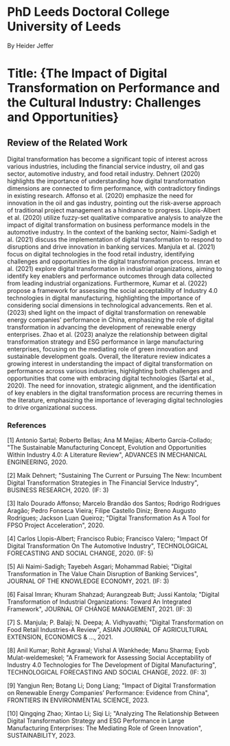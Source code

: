 # PhD Leeds Doctoral College University of Leeds
By Heider Jeffer

# Title: {The Impact of Digital Transformation on Performance and the Cultural Industry: Challenges and Opportunities}
##  Review of the Related Work
Digital transformation has become a significant topic of interest across various industries, including the financial service industry, oil and gas sector, automotive industry, and food retail industry. Dehnert (2020) highlights the importance of understanding how digital transformation dimensions are connected to firm performance, with contradictory findings in existing research. Affonso et al. (2020) emphasize the need for innovation in the oil and gas industry, pointing out the risk-averse approach of traditional project management as a hindrance to progress. Llopis-Albert et al. (2020) utilize fuzzy-set qualitative comparative analysis to analyze the impact of digital transformation on business performance models in the automotive industry. In the context of the banking sector, Naimi-Sadigh et al. (2021) discuss the implementation of digital transformation to respond to disruptions and drive innovation in banking services. Manjula et al. (2021) focus on digital technologies in the food retail industry, identifying challenges and opportunities in the digital transformation process. Imran et al. (2021) explore digital transformation in industrial organizations, aiming to identify key enablers and performance outcomes through data collected from leading industrial organizations. Furthermore, Kumar et al. (2022) propose a framework for assessing the social acceptability of Industry 4.0 technologies in digital manufacturing, highlighting the importance of considering social dimensions in technological advancements. Ren et al. (2023) shed light on the impact of digital transformation on renewable energy companies' performance in China, emphasizing the role of digital transformation in advancing the development of renewable energy enterprises. Zhao et al. (2023) analyze the relationship between digital transformation strategy and ESG performance in large manufacturing enterprises, focusing on the mediating role of green innovation and sustainable development goals. Overall, the literature review indicates a growing interest in understanding the impact of digital transformation on performance across various industries, highlighting both challenges and opportunities that come with embracing digital technologies (Sartal et al., 2020). The need for innovation, strategic alignment, and the identification of key enablers in the digital transformation process are recurring themes in the literature, emphasizing the importance of leveraging digital technologies to drive organizational success.
### References
[1]  Antonio Sartal; Roberto Bellas; Ana M Mejías; Alberto García-Collado;  "The Sustainable Manufacturing Concept, Evolution and Opportunities Within Industry 4.0: A Literature Review",   ADVANCES IN MECHANICAL ENGINEERING,  2020.

[2]  Maik Dehnert;  "Sustaining The Current or Pursuing The New: Incumbent Digital Transformation Strategies in The Financial Service Industry",   BUSINESS RESEARCH,  2020.  (IF: 3)

[3]  Italo Dourado Affonso; Marcelo Brandão dos Santos; Rodrigo Rodrigues Aragão; Pedro Fonseca Vieira; Filipe Castello Diniz; Breno Augusto Rodrigues; Jackson Luan Queiroz;  "Digital Transformation As A Tool for FPSO Project Acceleration",  2020.

[4]  Carlos Llopis-Albert; Francisco Rubio; Francisco Valero;  "Impact Of Digital Transformation On The Automotive Industry",   TECHNOLOGICAL FORECASTING AND SOCIAL CHANGE,  2020.  (IF: 5)

[5]  Ali Naimi-Sadigh; Tayebeh Asgari; Mohammad Rabiei;  "Digital Transformation in The Value Chain Disruption of Banking Services",   JOURNAL OF THE KNOWLEDGE ECONOMY,  2021.  (IF: 3)

[6]  Faisal Imran; Khuram Shahzad; Aurangzeab Butt; Jussi Kantola;  "Digital Transformation of Industrial Organizations: Toward An Integrated Framework",   JOURNAL OF CHANGE MANAGEMENT,  2021.  (IF: 3)

[7]  S. Manjula; P. Balaji; N. Deepa; A. Vidhyavathi;  "Digital Transformation on Food Retail Industries-A Review",   ASIAN JOURNAL OF AGRICULTURAL EXTENSION, ECONOMICS & ...,  2021.

[8]  Anil Kumar; Rohit Agrawal; Vishal A Wankhede; Manu Sharma; Eyob Mulat-weldemeskel;  "A Framework for Assessing Social Acceptability of Industry 4.0 Technologies for The Development of Digital Manufacturing",   TECHNOLOGICAL FORECASTING AND SOCIAL CHANGE,  2022.  (IF: 3)

[9]  Yangjun Ren; Botang Li; Dong Liang;  "Impact of Digital Transformation on Renewable Energy Companies’ Performance: Evidence from China",   FRONTIERS IN ENVIRONMENTAL SCIENCE,  2023.


[10]  Qingqing Zhao; Xintao Li; Siqi Li;  "Analyzing The Relationship Between Digital Transformation Strategy and ESG Performance in Large Manufacturing Enterprises: The Mediating Role of Green Innovation",   SUSTAINABILITY,  2023.
